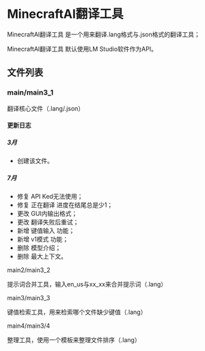 # MinecraftAl翻译工具

MinecraftAl翻译工具 是一个用来翻译.lang格式与.json格式的翻译工具；

MinecraftAl翻译工具 默认使用LM Studio软件作为API。

## 文件列表

### main/main3_1

翻译核心文件（.lang/.json）

#### 更新日志

##### 3月

- 创建该文件。

##### 7月

- 修复 API Ked无法使用；
- 修复 正在翻译 进度在结尾总是少1；
- 更改 GUI内输出格式；
- 更改 翻译失败后重试；
- 新增 键值输入 功能；
- 新增 v1模式 功能；
- 删除 模型介绍；
- 删除 最大上下文。

main2/main3_2

提示词合并工具，输入en_us与xx_xx来合并提示词（.lang）

main3/main3_3

键值检索工具，用来检索哪个文件缺少键值（.lang）

main4/main3/4

整理工具，使用一个模板来整理文件排序（.lang）
